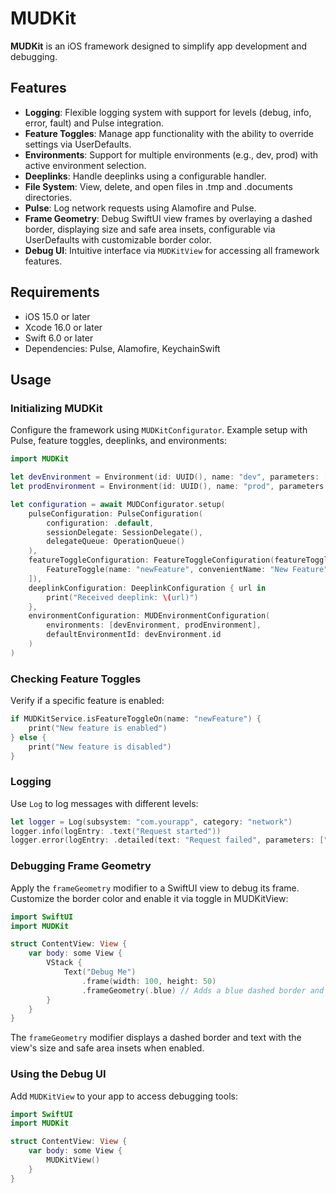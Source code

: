 # MUDKit

**MUDKit** is an iOS framework designed to simplify app development and debugging.

## Features

- **Logging**: Flexible logging system with support for levels (debug, info, error, fault) and Pulse integration.
- **Feature Toggles**: Manage app functionality with the ability to override settings via UserDefaults.
- **Environments**: Support for multiple environments (e.g., dev, prod) with active environment selection.
- **Deeplinks**: Handle deeplinks using a configurable handler.
- **File System**: View, delete, and open files in .tmp and .documents directories.
- **Pulse**: Log network requests using Alamofire and Pulse.
- **Frame Geometry**: Debug SwiftUI view frames by overlaying a dashed border, displaying size and safe area insets, configurable via UserDefaults with customizable border color.
- **Debug UI**: Intuitive interface via `MUDKitView` for accessing all framework features.

## Requirements

- iOS 15.0 or later
- Xcode 16.0 or later
- Swift 6.0 or later
- Dependencies: Pulse, Alamofire, KeychainSwift

## Usage

### Initializing MUDKit

Configure the framework using `MUDKitConfigurator`. Example setup with Pulse, feature toggles, deeplinks, and environments:

```swift
import MUDKit

let devEnvironment = Environment(id: UUID(), name: "dev", parameters: ["api": "https://dev.api.com"])
let prodEnvironment = Environment(id: UUID(), name: "prod", parameters: ["api": "https://prod.api.com"])

let configuration = await MUDConfigurator.setup(
    pulseConfiguration: PulseConfiguration(
        configuration: .default,
        sessionDelegate: SessionDelegate(),
        delegateQueue: OperationQueue()
    ),
    featureToggleConfiguration: FeatureToggleConfiguration(featureToggles: [
        FeatureToggle(name: "newFeature", convenientName: "New Feature", isEnabled: false)
    ]),
    deeplinkConfiguration: DeeplinkConfiguration { url in
        print("Received deeplink: \(url)")
    },
    environmentConfiguration: MUDEnvironmentConfiguration(
        environments: [devEnvironment, prodEnvironment],
        defaultEnvironmentId: devEnvironment.id
    )
)
```

### Checking Feature Toggles

Verify if a specific feature is enabled:

```swift
if MUDKitService.isFeatureToggleOn(name: "newFeature") {
    print("New feature is enabled")
} else {
    print("New feature is disabled")
}
```

### Logging

Use `Log` to log messages with different levels:

```swift
let logger = Log(subsystem: "com.yourapp", category: "network")
logger.info(logEntry: .text("Request started"))
logger.error(logEntry: .detailed(text: "Request failed", parameters: ["code": 404]))
```

### Debugging Frame Geometry

Apply the `frameGeometry` modifier to a SwiftUI view to debug its frame. Customize the border color and enable it via toggle in MUDKitView:

```swift
import SwiftUI
import MUDKit

struct ContentView: View {
    var body: some View {
        VStack {
            Text("Debug Me")
                .frame(width: 100, height: 50)
                .frameGeometry(.blue) // Adds a blue dashed border and size info
        }
    }
}
```

The `frameGeometry` modifier displays a dashed border and text with the view's size and safe area insets when enabled.

### Using the Debug UI

Add `MUDKitView` to your app to access debugging tools:

```swift
import SwiftUI
import MUDKit

struct ContentView: View {
    var body: some View {
        MUDKitView()
    }
}
```
